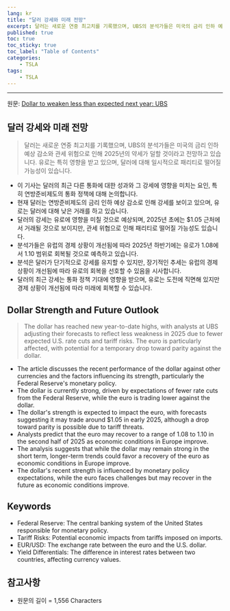 ```yaml
---
lang: kr
title: "달러 강세와 미래 전망"
excerpt: 달러는 새로운 연중 최고치를 기록했으며, UBS의 분석가들은 미국의 금리 인하 예상 감소와 관세 위험으로 인해 2025년의 약세가 덜할 것이라고 전망하고 있습니다. 유로는 특히 영향을 받고 있으며, 달러에 대해 일시적으로 패리티로 떨어질 가능성이 있습니다.
published: true
toc: true
toc_sticky: true
toc_label: "Table of Contents"
categories:
    - TSLA
tags:
    - TSLA
---
```


---

  원문: [Dollar to weaken less than expected next year: UBS](https://www.investing.com/news/forex-news/dollar-to-weaken-less-than-expected-next-year-ubs-3785190)

## 달러 강세와 미래 전망

> 달러는 새로운 연중 최고치를 기록했으며, UBS의 분석가들은 미국의 금리 인하 예상 감소와 관세 위험으로 인해 2025년의 약세가 덜할 것이라고 전망하고 있습니다. 유로는 특히 영향을 받고 있으며, 달러에 대해 일시적으로 패리티로 떨어질 가능성이 있습니다.


- 이 기사는 달러의 최근 다른 통화에 대한 성과와 그 강세에 영향을 미치는 요인, 특히 연방준비제도의 통화 정책에 대해 논의합니다.
- 현재 달러는 연방준비제도의 금리 인하 예상 감소로 인해 강세를 보이고 있으며, 유로는 달러에 대해 낮은 거래를 하고 있습니다.
- 달러의 강세는 유로에 영향을 미칠 것으로 예상되며, 2025년 초에는 $1.05 근처에서 거래될 것으로 보이지만, 관세 위협으로 인해 패리티로 떨어질 가능성도 있습니다.
- 분석가들은 유럽의 경제 상황이 개선됨에 따라 2025년 하반기에는 유로가 1.08에서 1.10 범위로 회복될 것으로 예측하고 있습니다.
- 분석은 달러가 단기적으로 강세를 유지할 수 있지만, 장기적인 추세는 유럽의 경제 상황이 개선됨에 따라 유로의 회복을 선호할 수 있음을 시사합니다.
- 달러의 최근 강세는 통화 정책 기대에 영향을 받으며, 유로는 도전에 직면해 있지만 경제 상황이 개선됨에 따라 미래에 회복할 수 있습니다.

## Dollar Strength and Future Outlook

> The dollar has reached new year-to-date highs, with analysts at UBS adjusting their forecasts to reflect less weakness in 2025 due to fewer expected U.S. rate cuts and tariff risks. The euro is particularly affected, with potential for a temporary drop toward parity against the dollar.


- The article discusses the recent performance of the dollar against other currencies and the factors influencing its strength, particularly the Federal Reserve's monetary policy.
- The dollar is currently strong, driven by expectations of fewer rate cuts from the Federal Reserve, while the euro is trading lower against the dollar.
- The dollar's strength is expected to impact the euro, with forecasts suggesting it may trade around $1.05 in early 2025, although a drop toward parity is possible due to tariff threats.
- Analysts predict that the euro may recover to a range of 1.08 to 1.10 in the second half of 2025 as economic conditions in Europe improve.
- The analysis suggests that while the dollar may remain strong in the short term, longer-term trends could favor a recovery of the euro as economic conditions in Europe improve.
- The dollar's recent strength is influenced by monetary policy expectations, while the euro faces challenges but may recover in the future as economic conditions improve.

## Keywords

- Federal Reserve: The central banking system of the United States responsible for monetary policy.
- Tariff Risks: Potential economic impacts from tariffs imposed on imports.
- EUR/USD: The exchange rate between the euro and the U.S. dollar.
- Yield Differentials: The difference in interest rates between two countries, affecting currency values.

## 참고사항

- 원문의 길이 = 1,556 Characters

